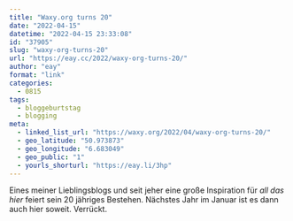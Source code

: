 ```yaml
---
title: "Waxy.org turns 20"
date: "2022-04-15"
datetime: "2022-04-15 23:33:08"
id: "37905"
slug: "waxy-org-turns-20"
url: "https://eay.cc/2022/waxy-org-turns-20/"
author: "eay"
format: "link"
categories:
  - 0815
tags:
  - bloggeburtstag
  - blogging
meta:
  - linked_list_url: "https://waxy.org/2022/04/waxy-org-turns-20/"
  - geo_latitude: "50.973873"
  - geo_longitude: "6.683049"
  - geo_public: "1"
  - yourls_shorturl: "https://eay.li/3hp"
---
```


Eines meiner Lieblingsblogs und seit jeher eine große Inspiration für _all das hier_ feiert sein 20 jähriges Bestehen. Nächstes Jahr im Januar ist es dann auch hier soweit. Verrückt.
